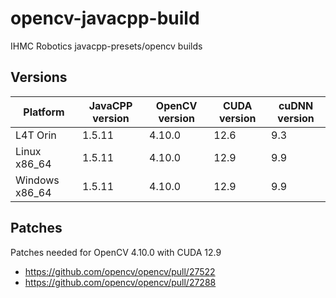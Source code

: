 # opencv-javacpp-build
IHMC Robotics javacpp-presets/opencv builds

## Versions
| Platform       | JavaCPP version | OpenCV version | CUDA version | cuDNN version |
|----------------|-----------------|----------------|--------------|---------------|
| L4T Orin       | 1.5.11          | 4.10.0         | 12.6         | 9.3           |
| Linux x86_64   | 1.5.11          | 4.10.0         | 12.9         | 9.9           |
| Windows x86_64 | 1.5.11          | 4.10.0         | 12.9         | 9.9           |

## Patches
Patches needed for OpenCV 4.10.0 with CUDA 12.9

- https://github.com/opencv/opencv/pull/27522
- https://github.com/opencv/opencv/pull/27288
